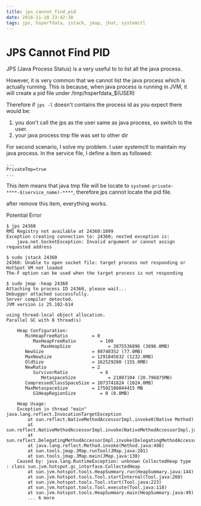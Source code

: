 ```yaml
---
title: jps_cannot_find_pid
date: 2016-11-10 23:42:38
tags: jps, hsperfdata, jstack, jmap, jhat, systemctl
---
```


# JPS Cannot Find PID

JPS (Java Process Status) is a very useful to to list all the java process.

However, it is very common that we cannot list the java process which is actually running. This is because, when java process is running in JVM, it will create a pid file under /tmp/hsperfdata_$(USER)

Therefore if `jps -l` doesn't contains the process id as you expect there would be:

1. you don't call the jps as the user same as java process, so switch to the user.
1. your java process tmp file was set to other dir

For second scenario, I solve my problem. I user systemctl to maintain my java process. In the service file, I define a item as followed:

```
...
PrivateTmp=true
...
```

This item means that java tmp file will be locate to `systemd-private-****-$(service_name)-****`, therefore jps cannot locate the pid file.

after remove this item, everything works.

 
Potential Error

```
$ jps 24360
RMI Registry not available at 24360:1099
Exception creating connection to: 24360; nested exception is:
    java.net.SocketException: Invalid argument or cannot assign requested address
```

```
$ sudo jstack 24360
24360: Unable to open socket file: target process not responding or HotSpot VM not loaded
The-F option can be used when the target process is not responding
```

```
$ sudo jmap -heap 24360
Attaching to process ID 24360, please wait...
Debugger attached successfully.
Server compiler detected.
JVM version is 25.102-b14

using thread-local object allocation.
Parallel GC with 8 thread(s)

    Heap Configuration:
       MinHeapFreeRatio         = 0
          MaxHeapFreeRatio         = 100
             MaxHeapSize              = 3875536896 (3696.0MB)
       NewSize                  = 80740352 (77.0MB)
       MaxNewSize               = 1291845632 (1232.0MB)
       OldSize                  = 162529280 (155.0MB)
       NewRatio                 = 2
          SurvivorRatio            = 8
             MetaspaceSize            = 21807104 (20.796875MB)
       CompressedClassSpaceSize = 1073741824 (1024.0MB)
       MaxMetaspaceSize         = 17592186044415 MB
          G1HeapRegionSize         = 0 (0.0MB)

    Heap Usage:
    Exception in thread "main" java.lang.reflect.InvocationTargetException
        at sun.reflect.NativeMethodAccessorImpl.invoke0(Native Method)
        at sun.reflect.NativeMethodAccessorImpl.invoke(NativeMethodAccessorImpl.java:62)
        at sun.reflect.DelegatingMethodAccessorImpl.invoke(DelegatingMethodAccessorImpl.java:43)
        at java.lang.reflect.Method.invoke(Method.java:498)
        at sun.tools.jmap.JMap.runTool(JMap.java:201)
        at sun.tools.jmap.JMap.main(JMap.java:130)
    Caused by: java.lang.RuntimeException: unknown CollectedHeap type : class sun.jvm.hotspot.gc_interface.CollectedHeap
        at sun.jvm.hotspot.tools.HeapSummary.run(HeapSummary.java:144)
        at sun.jvm.hotspot.tools.Tool.startInternal(Tool.java:260)
        at sun.jvm.hotspot.tools.Tool.start(Tool.java:223)
        at sun.jvm.hotspot.tools.Tool.execute(Tool.java:118)
        at sun.jvm.hotspot.tools.HeapSummary.main(HeapSummary.java:49)
        ... 6 more
```
        

